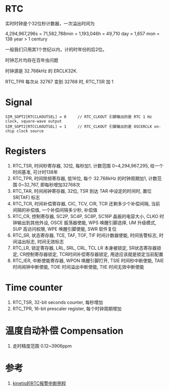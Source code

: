 # RTC

实时时钟是个32位秒计数器，一次溢出时间为

4,294,967,296s = 71,582,788min = 1,193,046h = 49,710 day = 1,657 mon = 138 year > 1 century

一般我们只用其1个世纪以内，计的时年份的后2位。

时钟芯片均存在百年虫问题

时钟源是 32.768kHz 的 ERCLK32K.

RTC_TPR 每次从 32767 变到 32768 时, RTC_TSR 加 1

# Signal

```
SIM_SOPT2[RTCCLKOUTSEL] = 0		// RTC_CLKOUT 引脚输出的是 RTC 1 Hz clock, square-wave output
SIM_SOPT2[RTCCLKOUTSEL] = 1		// RTC_CLKOUT 引脚输出的是 OSCERCLK on-chip clock source
```

# Registers

1. RTC_TSR, 时间秒寄存器, 32位, 每秒加1, 计数范围 0~4,294,967,295,  给一个时间基准, 可计时138年
2. RTC_TPR, 时间除频寄存器, 低16位, 每个 32.768kHz 的时钟周期加1, 计数范围 0~32,767, 即每秒增加32768次
3. RTC_TAR, 时间闹钟寄存器, 32位, TSR 到达 TAR 中设定的时间时, 置位 SR[TAF] 标志
4. RTC_TCR, 时间补偿寄存器, CIC, TCV, CIR, TCR 还剩多少个补偿间隔, 当前间隔的补偿值, 一个补偿间隔多少秒, 补偿值
5. RTC_CR, 控制寄存器, SC2P, SC4P, SC8P, SC16P 晶振的电容大小, CLKO 时钟输出到其他外设, OSCE 振荡器使能, WPS 唤醒引脚选择, UM 升级模式, SUP 高访问权限, WPE 唤醒引脚使能, SWR 软件复位
6. RTC_SR, 状态寄存器, TCE, TAF, TOF, TIF 时间计数器使能, 时间告警标志, 时间溢出标志, 时间无效标志
7. RTC_LR, 锁定寄存器, LRL, SRL, CRL, TCL LR 本身被锁定, SR状态寄存器锁定, CR控制寄存器锁定, TCR时间补偿寄存器锁定, 用途应该就是锁定当前配置
8. RTC_IER, 中断使能寄存器, WPON 唤醒引脚打开, TSIE 时间秒中断使能, TAIE 时间闹钟中断使能, TOIE 时间溢出中断使能, TIIE 时间无效中断使能

# Time counter

1. RTC_TSR, 32-bit seconds counter, 每秒增加
2. RTC_TPR, 16-bit prescaler register, 每个时钟周期增加

# 温度自动补偿 Compensation

1. 走时精度范围 0.12~3906ppm

# 参考

1. [kinetis的RTC报警中断例程](http://blog.chinaaet.com/freetech/p/29483)
